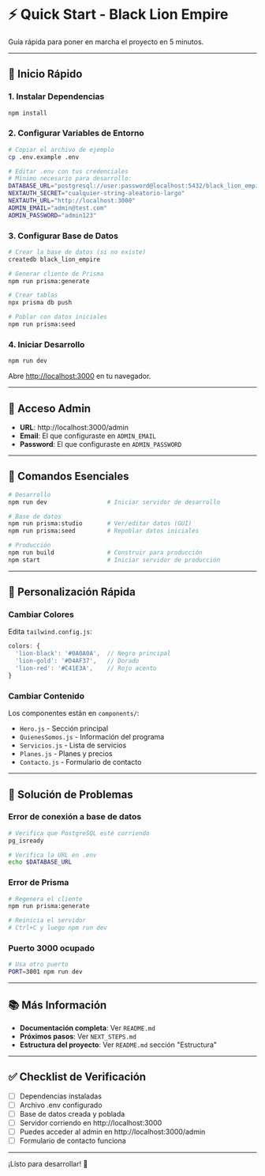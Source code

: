 # ⚡ Quick Start - Black Lion Empire

Guía rápida para poner en marcha el proyecto en 5 minutos.

---

## 🚀 Inicio Rápido

### 1. Instalar Dependencias
```bash
npm install
```

### 2. Configurar Variables de Entorno
```bash
# Copiar el archivo de ejemplo
cp .env.example .env

# Editar .env con tus credenciales
# Mínimo necesario para desarrollo:
DATABASE_URL="postgresql://user:password@localhost:5432/black_lion_empire"
NEXTAUTH_SECRET="cualquier-string-aleatorio-largo"
NEXTAUTH_URL="http://localhost:3000"
ADMIN_EMAIL="admin@test.com"
ADMIN_PASSWORD="admin123"
```

### 3. Configurar Base de Datos
```bash
# Crear la base de datos (si no existe)
createdb black_lion_empire

# Generar cliente de Prisma
npm run prisma:generate

# Crear tablas
npx prisma db push

# Poblar con datos iniciales
npm run prisma:seed
```

### 4. Iniciar Desarrollo
```bash
npm run dev
```

Abre [http://localhost:3000](http://localhost:3000) en tu navegador.

---

## 🔑 Acceso Admin

- **URL**: http://localhost:3000/admin
- **Email**: El que configuraste en `ADMIN_EMAIL`
- **Password**: El que configuraste en `ADMIN_PASSWORD`

---

## 📝 Comandos Esenciales

```bash
# Desarrollo
npm run dev                 # Iniciar servidor de desarrollo

# Base de datos
npm run prisma:studio       # Ver/editar datos (GUI)
npm run prisma:seed         # Repoblar datos iniciales

# Producción
npm run build               # Construir para producción
npm start                   # Iniciar servidor de producción
```

---

## 🎨 Personalización Rápida

### Cambiar Colores
Edita `tailwind.config.js`:
```javascript
colors: {
  'lion-black': '#0A0A0A',  // Negro principal
  'lion-gold': '#D4AF37',   // Dorado
  'lion-red': '#C41E3A',    // Rojo acento
}
```

### Cambiar Contenido
Los componentes están en `components/`:
- `Hero.js` - Sección principal
- `QuienesSomos.js` - Información del programa
- `Servicios.js` - Lista de servicios
- `Planes.js` - Planes y precios
- `Contacto.js` - Formulario de contacto

---

## 🐛 Solución de Problemas

### Error de conexión a base de datos
```bash
# Verifica que PostgreSQL esté corriendo
pg_isready

# Verifica la URL en .env
echo $DATABASE_URL
```

### Error de Prisma
```bash
# Regenera el cliente
npm run prisma:generate

# Reinicia el servidor
# Ctrl+C y luego npm run dev
```

### Puerto 3000 ocupado
```bash
# Usa otro puerto
PORT=3001 npm run dev
```

---

## 📚 Más Información

- **Documentación completa**: Ver `README.md`
- **Próximos pasos**: Ver `NEXT_STEPS.md`
- **Estructura del proyecto**: Ver `README.md` sección "Estructura"

---

## ✅ Checklist de Verificación

- [ ] Dependencias instaladas
- [ ] Archivo .env configurado
- [ ] Base de datos creada y poblada
- [ ] Servidor corriendo en http://localhost:3000
- [ ] Puedes acceder al admin en http://localhost:3000/admin
- [ ] Formulario de contacto funciona

---

¡Listo para desarrollar! 🦁